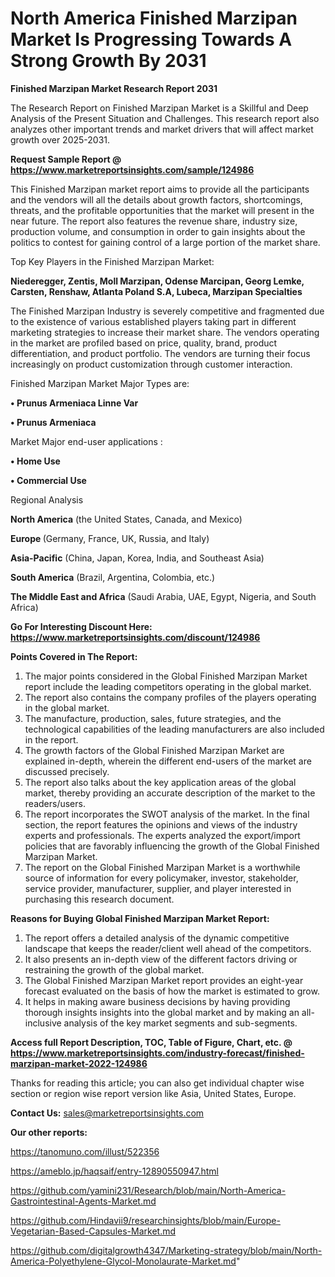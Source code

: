 # North America Finished Marzipan Market Is Progressing Towards A Strong Growth By 2031

<strong>Finished Marzipan Market Research Report 2031</strong>

The Research Report on Finished Marzipan Market is a Skillful and Deep Analysis of the Present Situation and Challenges. This research report also analyzes other important trends and market drivers that will affect market growth over 2025-2031.

<strong>Request Sample Report @ <a href=https://www.marketreportsinsights.com/sample/124986>https://www.marketreportsinsights.com/sample/124986</a></strong>

This Finished Marzipan market report aims to provide all the participants and the vendors will all the details about growth factors, shortcomings, threats, and the profitable opportunities that the market will present in the near future. The report also features the revenue share, industry size, production volume, and consumption in order to gain insights about the politics to contest for gaining control of a large portion of the market share.

Top Key Players in the Finished Marzipan Market:

<strong>Niederegger, Zentis, Moll Marzipan, Odense Marcipan, Georg Lemke, Carsten, Renshaw, Atlanta Poland S.A, Lubeca, Marzipan Specialties</strong>

The Finished Marzipan Industry is severely competitive and fragmented due to the existence of various established players taking part in different marketing strategies to increase their market share. The vendors operating in the market are profiled based on price, quality, brand, product differentiation, and product portfolio. The vendors are turning their focus increasingly on product customization through customer interaction.

Finished Marzipan Market Major Types are:

<strong>• Prunus Armeniaca Linne Var

• Prunus Armeniaca</strong>

Market Major end-user applications :

<strong>• Home Use

• Commercial Use</strong>

Regional Analysis

</u><strong><b>North America</b></strong> (the United States, Canada, and Mexico)

<strong><b>Europe </b></strong>(Germany, France, UK, Russia, and Italy)

<strong><b>Asia-Pacific</b></strong> (China, Japan, Korea, India, and Southeast Asia)

<strong><b>South America</b></strong> (Brazil, Argentina, Colombia, etc.)

<strong><b>The Middle East and Africa</b></strong> (Saudi Arabia, UAE, Egypt, Nigeria, and South Africa)

<strong>Go For Interesting Discount Here: <a href=https://www.marketreportsinsights.com/discount/124986>https://www.marketreportsinsights.com/discount/124986</a></strong>

<strong>Points Covered in The Report:</strong>
<ol>
  <li>The major points considered in the Global Finished Marzipan Market report include the leading competitors operating in the global market.</li>
  <li>The report also contains the company profiles of the players operating in the global market.</li>
  <li>The manufacture, production, sales, future strategies, and the technological capabilities of the leading manufacturers are also included in the report.</li>
  <li>The growth factors of the Global Finished Marzipan Market are explained in-depth, wherein the different end-users of the market are discussed precisely.</li>
  <li>The report also talks about the key application areas of the global market, thereby providing an accurate description of the market to the readers/users.</li>
  <li>The report incorporates the SWOT analysis of the market. In the final section, the report features the opinions and views of the industry experts and professionals. The experts analyzed the export/import policies that are favorably influencing the growth of the Global Finished Marzipan Market.</li>
  <li>The report on the Global Finished Marzipan Market is a worthwhile source of information for every policymaker, investor, stakeholder, service provider, manufacturer, supplier, and player interested in purchasing this research document.</li>
</ol>
<strong>Reasons for Buying Global Finished Marzipan Market Report:</strong>

<ol>
  <li>The report offers a detailed analysis of the dynamic competitive landscape that keeps the reader/client well ahead of the competitors.</li>
  <li>It also presents an in-depth view of the different factors driving or restraining the growth of the global market.</li>
  <li>The Global Finished Marzipan Market report provides an eight-year forecast evaluated on the basis of how the market is estimated to grow.</li>
  <li>It helps in making aware business decisions by having providing thorough insights insights into the global market and by making an all-inclusive analysis of the key market segments and sub-segments.</li>
</ol>
<strong>Access full Report Description, TOC, Table of Figure, Chart, etc. @ <a href=https://www.marketreportsinsights.com/industry-forecast/finished-marzipan-market-2022-124986>https://www.marketreportsinsights.com/industry-forecast/finished-marzipan-market-2022-124986</a></strong>


Thanks for reading this article; you can also get individual chapter wise section or region wise report version like Asia, United States, Europe.

<strong>Contact Us:</strong>
sales@marketreportsinsights.com

<strong>Our other reports:</strong>

<a href=https://tanomuno.com/illust/522356>https://tanomuno.com/illust/522356</a>

<a href=https://ameblo.jp/haqsaif/entry-12890550947.html>https://ameblo.jp/haqsaif/entry-12890550947.html</a>

<a href=https://github.com/yamini231/Research/blob/main/North-America-Gastrointestinal-Agents-Market.md>https://github.com/yamini231/Research/blob/main/North-America-Gastrointestinal-Agents-Market.md</a>

<a href=https://github.com/Hindavii9/researchinsights/blob/main/Europe-Vegetarian-Based-Capsules-Market.md>https://github.com/Hindavii9/researchinsights/blob/main/Europe-Vegetarian-Based-Capsules-Market.md</a>

<a href=https://github.com/digitalgrowth4347/Marketing-strategy/blob/main/North-America-Polyethylene-Glycol-Monolaurate-Market.md>https://github.com/digitalgrowth4347/Marketing-strategy/blob/main/North-America-Polyethylene-Glycol-Monolaurate-Market.md</a>"
